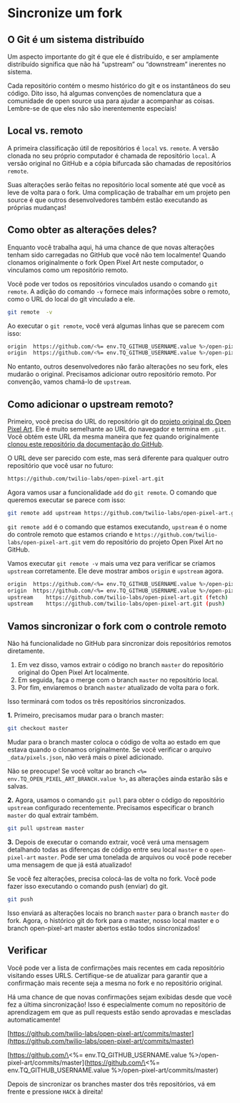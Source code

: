 # Sincronize um fork

## O Git é um sistema distribuído

Um aspecto importante do git é que ele é distribuído, e ser amplamente distribuído significa que não há “upstream” ou “downstream” inerentes no sistema.

Cada repositório contém o mesmo histórico do git e os instantâneos do seu código. Dito isso, há algumas convenções de nomenclatura que a comunidade de open source usa para ajudar a acompanhar as coisas. Lembre-se de que eles não são inerentemente especiais!

## Local vs. remoto

A primeira classificação útil de repositórios é `local` vs. `remote`. A versão clonada no seu próprio computador é chamada de repositório `local`. A versão original no GitHub e a cópia bifurcada são chamadas de repositórios `remote`.

Suas alterações serão feitas no repositório local somente até que você as leve de volta para o fork. Uma complicação de trabalhar em um projeto pen source é que outros desenvolvedores também estão executando as próprias mudanças!

## Como obter as alterações deles?

Enquanto você trabalha aqui, há uma chance de que novas alterações tenham sido carregadas no GitHub que você não tem localmente! Quando clonamos originalmente o fork Open Pixel Art neste computador, o vinculamos como um repositório remoto.

Você pode ver todos os repositórios vinculados usando o comando `git remote`. A adição do comando `-v` fornece mais informações sobre o remoto, como o URL do local do git vinculado a ele.

```bash
git remote  -v
```

Ao executar o `git remote`, você verá algumas linhas que se parecem com isso:

```bash
origin	https://github.com/<%= env.TQ_GITHUB_USERNAME.value %>/open-pixel-art.git (fetch)
origin	https://github.com/<%= env.TQ_GITHUB_USERNAME.value %>/open-pixel-art.git (push)
```

No entanto, outros desenvolvedores não farão alterações no seu fork, eles mudarão o original. Precisamos adicionar outro repositório remoto. Por convenção, vamos chamá-lo de `upstream`.

## Como adicionar o upstream remoto?

Primeiro, você precisa do URL do repositório git do [projeto original do Open Pixel Art](https://github.com/twilio-labs/open-pixel-art). Ele é muito semelhante ao URL do navegador e termina em `.git`. Você obtém este URL da mesma maneira que fez quando originalmente [clonou este repositório da documentação do GitHub](https://help.github.com/en/articles/cloning-a-repository).

O URL deve ser parecido com este, mas será diferente para qualquer outro repositório que você usar no futuro:

```bash
https://github.com/twilio-labs/open-pixel-art.git
```

Agora vamos usar a funcionalidade `add` do `git remote`. O comando que queremos executar se parece com isso:

```bash
git remote add upstream https://github.com/twilio-labs/open-pixel-art.git
```

`git remote add` é o comando que estamos executando, `upstream` é o nome do controle remoto que estamos criando e `https://github.com/twilio-labs/open-pixel-art.git` vem do repositório do projeto Open Pixel Art no GitHub.

Vamos executar `git remote -v` mais uma vez para verificar se criamos `upstream` corretamente. Ele deve mostrar ambos `origin` e `upstream` agora.

```bash
origin	https://github.com/<%= env.TQ_GITHUB_USERNAME.value %>/open-pixel-art.git (fetch)
origin	https://github.com/<%= env.TQ_GITHUB_USERNAME.value %>/open-pixel-art.git (push)
upstream	https://github.com/twilio-labs/open-pixel-art.git (fetch)
upstream	https://github.com/twilio-labs/open-pixel-art.git (push)
```

## Vamos sincronizar o fork com o controle remoto

Não há funcionalidade no GitHub para sincronizar dois repositórios remotos diretamente.

1. Em vez disso, vamos extrair o código no branch `master` do repositório original do Open Pixel Art localmente.
2. Em seguida, faça o merge com o branch `master` no repositório local.
3. Por fim, enviaremos o branch `master` atualizado de volta para o fork.

Isso terminará com todos os três repositórios sincronizados.

**1\.** Primeiro, precisamos mudar para o branch master:

```bash
git checkout master
```

Mudar para o branch master coloca o código de volta ao estado em que estava quando o clonamos originalmente. Se você verificar o arquivo `_data/pixels.json`, não verá mais o pixel adicionado.

Não se preocupe! Se você voltar ao branch `<%= env.TQ_OPEN_PIXEL_ART_BRANCH.value %>`, as alterações ainda estarão sãs e salvas.

**2\.** Agora, usamos o comando `git pull` para obter o código do repositório `upstream` configurado recentemente. Precisamos especificar o branch `master` do qual extrair também.

```bash
git pull upstream master
```

**3\.** Depois de executar o comando extrair, você verá uma mensagem detalhando todas as diferenças de código entre seu local `master` e o `open-pixel-art` `master`. Pode ser uma tonelada de arquivos ou você pode receber uma mensagem de que já está atualizado!

Se você fez alterações, precisa colocá-las de volta no fork. Você pode fazer isso executando o comando push (enviar) do git.

```bash
git push
```

Isso enviará as alterações locais no branch `master` para o branch `master` do fork. Agora, o histórico git do fork para o master, nosso local master e o branch open-pixel-art master abertos estão todos sincronizados!

## Verificar

Você pode ver a lista de confirmações mais recentes em cada repositório visitando esses URLS. Certifique-se de atualizar para garantir que a confirmação mais recente seja a mesma no fork e no repositório original.

Há uma chance de que novas confirmações sejam exibidas desde que você fez a última sincronização! Isso é especialmente comum no repositório de aprendizagem em que as pull requests estão sendo aprovadas e mescladas automaticamente!

[https://github.com/twilio-labs/open-pixel-art/commits/master](https://github.com/twilio-labs/open-pixel-art/commits/master)

\[https://github.com/\<%= env.TQ_GITHUB_USERNAME.value %>/open-pixel-art/commits/master](https://github.com/\<%= env.TQ_GITHUB_USERNAME.value %>/open-pixel-art/commits/master)

Depois de sincronizar os branches master dos três repositórios, vá em frente e pressione `HACK` à direita!